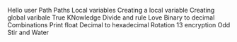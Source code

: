 Hello user
Path
Paths
Local variables
Creating a local variable
Creating global varibale
True KNowledge
Divide and rule
Love
Binary to decimal
Combinations
Print float 
Decimal to hexadecimal
Rotation 13 encryption
Odd
Stir and Water
